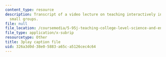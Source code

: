 ```yaml
---
content_type: resource
description: Transcript of a video lecture on teaching interactively in large and
  small groups.
file: null
file_location: /coursemedia/5-95j-teaching-college-level-science-and-engineering-spring-2009/326a3d0d38e05883a65ca5126cec4c64_5uTd3WzQulo.vtt
file_type: application/x-subrip
resourcetype: Other
title: 3play caption file
uid: 326a3d0d-38e0-5883-a65c-a5126cec4c64
---
```

